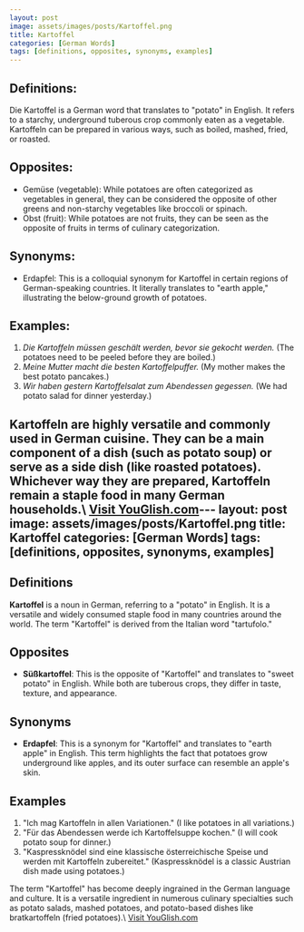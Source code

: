 ```yaml
---
layout: post
image: assets/images/posts/Kartoffel.png
title: Kartoffel
categories: [German Words]
tags: [definitions, opposites, synonyms, examples]
---
```


## Definitions:
Die Kartoffel is a German word that translates to "potato" in English. It refers to a starchy, underground tuberous crop commonly eaten as a vegetable. Kartoffeln can be prepared in various ways, such as boiled, mashed, fried, or roasted.

## Opposites:
- Gemüse (vegetable): While potatoes are often categorized as vegetables in general, they can be considered the opposite of other greens and non-starchy vegetables like broccoli or spinach.
- Obst (fruit): While potatoes are not fruits, they can be seen as the opposite of fruits in terms of culinary categorization.

## Synonyms:
- Erdapfel: This is a colloquial synonym for Kartoffel in certain regions of German-speaking countries. It literally translates to "earth apple," illustrating the below-ground growth of potatoes.

## Examples:
1. *Die Kartoffeln müssen geschält werden, bevor sie gekocht werden.* (The potatoes need to be peeled before they are boiled.)
2. *Meine Mutter macht die besten Kartoffelpuffer.* (My mother makes the best potato pancakes.)
3. *Wir haben gestern Kartoffelsalat zum Abendessen gegessen.* (We had potato salad for dinner yesterday.)

Kartoffeln are highly versatile and commonly used in German cuisine. They can be a main component of a dish (such as potato soup) or serve as a side dish (like roasted potatoes). Whichever way they are prepared, Kartoffeln remain a staple food in many German households.\ <a id="yg-widget-0" class="youglish-widget" data-query="Kartoffel" data-lang="german" data-components="8412" data-auto-start="0" data-bkg-color="theme_light" data-title="How%20to%20pronounce%20Kartoffel%20in%20German"  rel="nofollow" href="https://youglish.com">Visit YouGlish.com</a><script async src="https://youglish.com/public/emb/widget.js" charset="utf-8"></script>---
layout: post
image: assets/images/posts/Kartoffel.png
title: Kartoffel
categories: [German Words]
tags: [definitions, opposites, synonyms, examples]
---

## Definitions

**Kartoffel** is a noun in German, referring to a "potato" in English. It is a versatile and widely consumed staple food in many countries around the world. The term "Kartoffel" is derived from the Italian word "tartufolo."

## Opposites

- **Süßkartoffel**: This is the opposite of "Kartoffel" and translates to "sweet potato" in English. While both are tuberous crops, they differ in taste, texture, and appearance. 

## Synonyms

- **Erdapfel**: This is a synonym for "Kartoffel" and translates to "earth apple" in English. This term highlights the fact that potatoes grow underground like apples, and its outer surface can resemble an apple's skin.

## Examples

1. "Ich mag Kartoffeln in allen Variationen." (I like potatoes in all variations.)
2. "Für das Abendessen werde ich Kartoffelsuppe kochen." (I will cook potato soup for dinner.)
3. "Kaspressknödel sind eine klassische österreichische Speise und werden mit Kartoffeln zubereitet." (Kaspressknödel is a classic Austrian dish made using potatoes.)

The term "Kartoffel" has become deeply ingrained in the German language and culture. It is a versatile ingredient in numerous culinary specialties such as potato salads, mashed potatoes, and potato-based dishes like bratkartoffeln (fried potatoes).\ <a id="yg-widget-0" class="youglish-widget" data-query="Kartoffel" data-lang="german" data-components="8412" data-auto-start="0" data-bkg-color="theme_light" data-title="How%20to%20pronounce%20Kartoffel%20in%20German"  rel="nofollow" href="https://youglish.com">Visit YouGlish.com</a><script async src="https://youglish.com/public/emb/widget.js" charset="utf-8"></script>